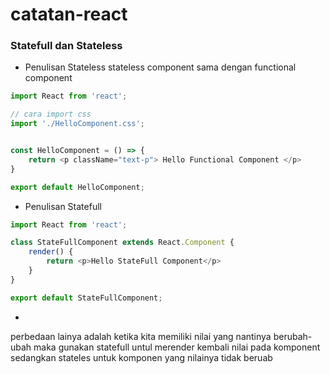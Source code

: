 # catatan-react
### Statefull dan Stateless ###

* Penulisan Stateless
stateless component sama dengan functional component
```javascript
import React from 'react';

// cara import css
import './HelloComponent.css';


const HelloComponent = () => {
    return <p className="text-p"> Hello Functional Component </p>
}

export default HelloComponent;
```

* Penulisan Statefull
```javascript
import React from 'react';

class StateFullComponent extends React.Component {
    render() {
        return <p>Hello StateFull Component</p>
    }
}

export default StateFullComponent;
```
*

perbedaan lainya adalah ketika kita memiliki nilai yang nantinya berubah-ubah maka gunakan statefull untul merender kembali nilai pada komponent sedangkan stateles untuk komponen yang nilainya tidak beruab
